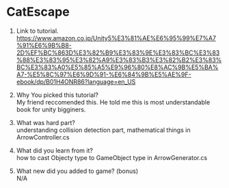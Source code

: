 # CatEscape

1. Link to tutorial.  
https://www.amazon.co.jp/Unity5%E3%81%AE%E6%95%99%E7%A7%91%E6%9B%B8-2D%EF%BC%863D%E3%82%B9%E3%83%9E%E3%83%BC%E3%83%88%E3%83%95%E3%82%A9%E3%83%B3%E3%82%B2%E3%83%BC%E3%83%A0%E5%85%A5%E9%96%80%E8%AC%9B%E5%BA%A7-%E5%8C%97%E6%9D%91-%E6%84%9B%E5%AE%9F-ebook/dp/B01H4ONR86?language=en_US  

2. Why You picked this tutorial?  
My friend reccomended this. He told me this is most understandable book for unity bigginers.  

3. What was hard part?  
understanding collision detection part, mathematical things in ArrowController.cs  

<!--	collision detection

	Vector2 p1 = transform.position;  
        Vector2 p2 = this.player.transform.position;  
        Vector2 dir = p1 - p2;  
        float d = dir.magnitude;  
        float r1 = 0.5f;  
        float r2 = 1.0f;  

        if(d < r1 + r2)
        {
            Destroy(gameObject);

            // tell Director collision to Plyaer
            GameObject director = GameObject.Find("GameDirector");
            director.GetComponent<GameDirector>().DecreaseHp();
        }
-->

4. What did you learn from it?  
how to cast Objecty type to GameObject type in ArrowGenerator.cs  

<!--   // Update is called once per frame

	void Update () {

        this.delta += Time.deltaTime;
        if (this.delta > this.span)
        {
            this.delta = 0;
            
            // This part
            GameObject go = Instantiate(arrowPrefab) as GameObject;
            int px = Random.Range(-6, 7);
            go.transform.position = new Vector3(px, 7, 0);
        }
    }
-->

5. What new did you added to game? (bonus)  
N/A
